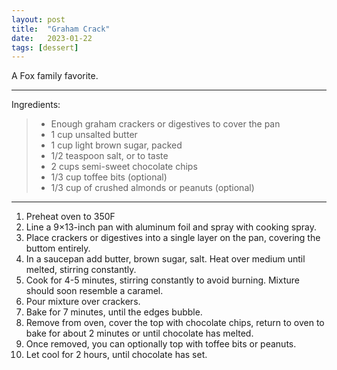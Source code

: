 ```yaml
---
layout: post
title:  "Graham Crack"
date:   2023-01-22
tags: [dessert]
---
```


A Fox family favorite.

---

Ingredients:

> * Enough graham crackers or digestives to cover the pan
> * 1 cup unsalted butter
> * 1 cup light brown sugar, packed
> * 1/2 teaspoon salt, or to taste
> * 2 cups semi-sweet chocolate chips
> * 1/3 cup toffee bits (optional)
> * 1/3 cup of crushed almonds or peanuts (optional)

---

1. Preheat oven to 350F
1. Line a 9×13-inch pan with aluminum foil and spray with cooking spray.
1. Place crackers or digestives into a single layer on the pan, covering the buttom entirely.
1. In a saucepan add butter, brown sugar, salt. Heat over medium until melted, stirring constantly.
1. Cook for 4-5 minutes, stirring constantly to avoid burning. Mixture should soon resemble a caramel.
1. Pour mixture over crackers.
1. Bake for 7 minutes, until the edges bubble.
1. Remove from oven, cover the top with chocolate chips, return to oven to bake for about 2 minutes or until chocolate has melted.
1. Once removed, you can optionally top with toffee bits or peanuts.
1. Let cool for 2 hours, until chocolate has set.

